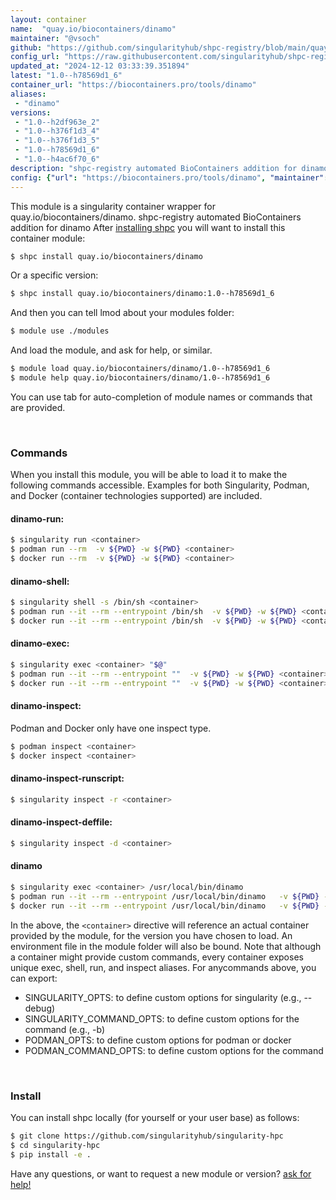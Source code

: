 ```yaml
---
layout: container
name:  "quay.io/biocontainers/dinamo"
maintainer: "@vsoch"
github: "https://github.com/singularityhub/shpc-registry/blob/main/quay.io/biocontainers/dinamo/container.yaml"
config_url: "https://raw.githubusercontent.com/singularityhub/shpc-registry/main/quay.io/biocontainers/dinamo/container.yaml"
updated_at: "2024-12-12 03:33:39.351894"
latest: "1.0--h78569d1_6"
container_url: "https://biocontainers.pro/tools/dinamo"
aliases:
 - "dinamo"
versions:
 - "1.0--h2df963e_2"
 - "1.0--h376f1d3_4"
 - "1.0--h376f1d3_5"
 - "1.0--h78569d1_6"
 - "1.0--h4ac6f70_6"
description: "shpc-registry automated BioContainers addition for dinamo"
config: {"url": "https://biocontainers.pro/tools/dinamo", "maintainer": "@vsoch", "description": "shpc-registry automated BioContainers addition for dinamo", "latest": {"1.0--h78569d1_6": "sha256:405e20996c492273e564d7ed511830fe746d7a61cd9d3130e7a957ac933d428e"}, "tags": {"1.0--h2df963e_2": "sha256:ab8ac75d97e570584c3ab7f30c6f1c9eb2675a3253dc7326bd39bc3aa48cccf3", "1.0--h376f1d3_4": "sha256:64227a611f7a3bc8fc4571cbcd5428d4e6ed4694c7f409c4fb04b46ac9acecde", "1.0--h376f1d3_5": "sha256:1b664ffe850bdf862632e485c4d48bfedd4055d6d78e709f07b51a4a2e7d70e0", "1.0--h78569d1_6": "sha256:405e20996c492273e564d7ed511830fe746d7a61cd9d3130e7a957ac933d428e", "1.0--h4ac6f70_6": "sha256:4a136d45a85d64b8552b50eaa72b9225a14bd5410f4e912bacdf50e38d1d0457"}, "docker": "quay.io/biocontainers/dinamo", "aliases": {"dinamo": "/usr/local/bin/dinamo"}}
---
```


This module is a singularity container wrapper for quay.io/biocontainers/dinamo.
shpc-registry automated BioContainers addition for dinamo
After [installing shpc](#install) you will want to install this container module:


```bash
$ shpc install quay.io/biocontainers/dinamo
```

Or a specific version:

```bash
$ shpc install quay.io/biocontainers/dinamo:1.0--h78569d1_6
```

And then you can tell lmod about your modules folder:

```bash
$ module use ./modules
```

And load the module, and ask for help, or similar.

```bash
$ module load quay.io/biocontainers/dinamo/1.0--h78569d1_6
$ module help quay.io/biocontainers/dinamo/1.0--h78569d1_6
```

You can use tab for auto-completion of module names or commands that are provided.

<br>

### Commands

When you install this module, you will be able to load it to make the following commands accessible.
Examples for both Singularity, Podman, and Docker (container technologies supported) are included.

#### dinamo-run:

```bash
$ singularity run <container>
$ podman run --rm  -v ${PWD} -w ${PWD} <container>
$ docker run --rm  -v ${PWD} -w ${PWD} <container>
```

#### dinamo-shell:

```bash
$ singularity shell -s /bin/sh <container>
$ podman run --it --rm --entrypoint /bin/sh  -v ${PWD} -w ${PWD} <container>
$ docker run --it --rm --entrypoint /bin/sh  -v ${PWD} -w ${PWD} <container>
```

#### dinamo-exec:

```bash
$ singularity exec <container> "$@"
$ podman run --it --rm --entrypoint ""  -v ${PWD} -w ${PWD} <container> "$@"
$ docker run --it --rm --entrypoint ""  -v ${PWD} -w ${PWD} <container> "$@"
```

#### dinamo-inspect:

Podman and Docker only have one inspect type.

```bash
$ podman inspect <container>
$ docker inspect <container>
```

#### dinamo-inspect-runscript:

```bash
$ singularity inspect -r <container>
```

#### dinamo-inspect-deffile:

```bash
$ singularity inspect -d <container>
```


#### dinamo

```bash
$ singularity exec <container> /usr/local/bin/dinamo
$ podman run --it --rm --entrypoint /usr/local/bin/dinamo   -v ${PWD} -w ${PWD} <container> -c " $@"
$ docker run --it --rm --entrypoint /usr/local/bin/dinamo   -v ${PWD} -w ${PWD} <container> -c " $@"
```



In the above, the `<container>` directive will reference an actual container provided
by the module, for the version you have chosen to load. An environment file in the
module folder will also be bound. Note that although a container
might provide custom commands, every container exposes unique exec, shell, run, and
inspect aliases. For anycommands above, you can export:

 - SINGULARITY_OPTS: to define custom options for singularity (e.g., --debug)
 - SINGULARITY_COMMAND_OPTS: to define custom options for the command (e.g., -b)
 - PODMAN_OPTS: to define custom options for podman or docker
 - PODMAN_COMMAND_OPTS: to define custom options for the command

<br>

### Install

You can install shpc locally (for yourself or your user base) as follows:

```bash
$ git clone https://github.com/singularityhub/singularity-hpc
$ cd singularity-hpc
$ pip install -e .
```

Have any questions, or want to request a new module or version? [ask for help!](https://github.com/singularityhub/singularity-hpc/issues)